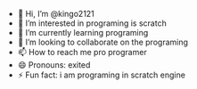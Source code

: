 - 👋 Hi, I’m @kingo2121
- 👀 I’m interested in programing is scratch
- 🌱 I’m currently learning programing
- 💞️ I’m looking to collaborate on the programing
- 📫 How to reach me pro programer
- 😄 Pronouns: exited
- ⚡ Fun fact: i am programing in scratch engine

<!---
kingo2121/kingo2121 is a ✨ special ✨ repository because its `README.md` (this file) appears on your GitHub profile.
You can click the Preview link to take a look at your changes.
--->
